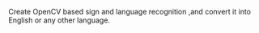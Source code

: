 Create OpenCV based sign and language recognition ,and convert it into English or any other language.  
